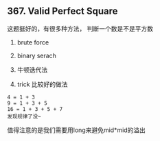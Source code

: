 ## 367. Valid Perfect Square

这题挺好的，有很多种方法，
判断一个数是不是平方数

1. brute force
2. binary serach
3. 牛顿迭代法

4. trick 比较好的做法
```
4 = 1 + 3
9 = 1 + 3 + 5
16 = 1 + 3 + 5 + 7
发现规律了没~
```

值得注意的是我们需要用long来避免mid*mid的溢出
